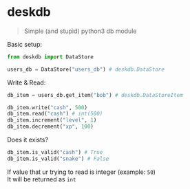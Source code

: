 # deskdb
> Simple (and stupid) python3 db module

Basic setup:
```py
from deskdb import DataStore

users_db = DataStore("users_db") # deskdb.DataStore
```

Write & Read:
```py
db_item = users_db.get_item("bob") # deskdb.DataStoreItem

db_item.write("cash", 500)
db_item.read("cash") # int(500)
db_item.increment("level", 1)
db_item.decrement("xp", 100)
```

Does it exists?
```py
db_item.is_valid("cash") # True
db_item.is_valid("snake") # False
```

If value that ur trying to read is integer (example: `50`)  
It will be returned as `int`
